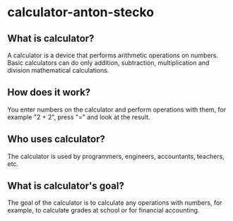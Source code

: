 # calculator-anton-stecko

## What is calculator?
A calculator is a device that performs arithmetic operations on numbers. Basic calculators can do only addition, subtraction, multiplication and division mathematical calculations.

## How does it work?
You enter numbers on the calculator and perform operations with them, for example "2 + 2", press "=" and look at the result.

## Who uses calculator?
The calculator is used by programmers, engineers, accountants, teachers, etc.

## What is calculator's goal?
The goal of the calculator is to calculate any operations with numbers, for example, to calculate grades at school or for financial accounting.
